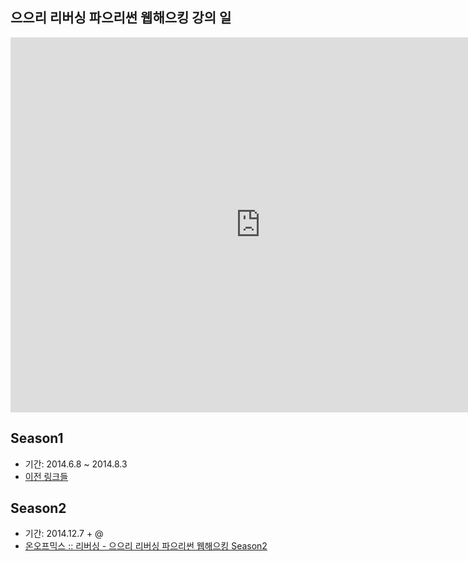 ## 으으리 리버싱 파으리썬 웹해으킹 강의 일

<iframe src="https://www.google.com/calendar/embed?src=gp82t6eg782jcc2fku8t60aev8%40group.calendar.google.com&ctz=Asia/Seoul" style="border: 0" width="800" height="600" frameborder="0" scrolling="no"></iframe>

## Season1

- 기간: 2014.6.8 ~ 2014.8.3
- [이전 링크들](http://onoffmix.com/search?s=%EC%9C%BC%EC%9C%BC%EB%A6%AC+%EB%A6%AC%EB%B2%84%EC%8B%B1+%ED%8C%8C%EC%9C%BC%EB%A6%AC%EC%8D%AC)

## Season2

- 기간: 2014.12.7 + @
- [온오프믹스 :: 리버싱 - 으으리 리버싱 파으리썬 웹해으킹 Season2](http://onoffmix.com/event/37844)

